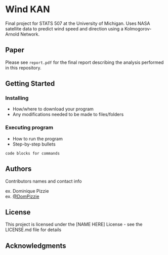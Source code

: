 # Wind KAN

Final project for STATS 507 at the University of Michigan. Uses NASA satellite data to predict wind speed and direction using a Kolmogorov-Arnold Network.

## Paper

Please see `report.pdf` for the final report describing the analysis performed in this repository.

## Getting Started

### Installing

* How/where to download your program
* Any modifications needed to be made to files/folders

### Executing program

* How to run the program
* Step-by-step bullets
```
code blocks for commands
```

## Authors

Contributors names and contact info

ex. Dominique Pizzie  
ex. [@DomPizzie](https://twitter.com/dompizzie)


## License

This project is licensed under the [NAME HERE] License - see the LICENSE.md file for details

## Acknowledgments
